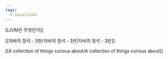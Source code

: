 ```yaml
---
tags:
  - Java/links
---
```



[[JVM은 무엇인가]]

[[자바의 정석 - 3판/자바의 정석 - 3판|자바의 정석 - 3판]]

[[A collection of things curious about/A collection of things curious about]]